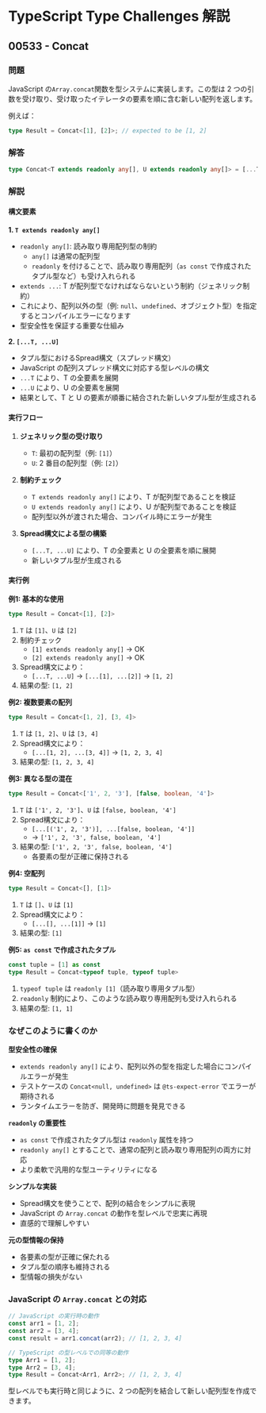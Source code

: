 # TypeScript Type Challenges 解説

## 00533 - Concat

### 問題

JavaScript の`Array.concat`関数を型システムに実装します。この型は 2 つの引数を受け取り、受け取ったイテレータの要素を順に含む新しい配列を返します。

例えば：

```typescript
type Result = Concat<[1], [2]>; // expected to be [1, 2]
```

### 解答

```typescript
type Concat<T extends readonly any[], U extends readonly any[]> = [...T, ...U]
```

### 解説

#### 構文要素

**1. `T extends readonly any[]`**

- `readonly any[]`: 読み取り専用配列型の制約
  - `any[]` は通常の配列型
  - `readonly` を付けることで、読み取り専用配列（`as const` で作成されたタプル型など）も受け入れられる
- `extends ...`: T が配列型でなければならないという制約（ジェネリック制約）
- これにより、配列以外の型（例: `null`、`undefined`、オブジェクト型）を指定するとコンパイルエラーになります
- 型安全性を保証する重要な仕組み

**2. `[...T, ...U]`**

- タプル型におけるSpread構文（スプレッド構文）
- JavaScript の配列スプレッド構文に対応する型レベルの構文
- `...T` により、T の全要素を展開
- `...U` により、U の全要素を展開
- 結果として、T と U の要素が順番に結合された新しいタプル型が生成される

#### 実行フロー

1. **ジェネリック型の受け取り**
   - `T`: 最初の配列型（例: `[1]`）
   - `U`: 2 番目の配列型（例: `[2]`）

2. **制約チェック**
   - `T extends readonly any[]` により、T が配列型であることを検証
   - `U extends readonly any[]` により、U が配列型であることを検証
   - 配列型以外が渡された場合、コンパイル時にエラーが発生

3. **Spread構文による型の構築**
   - `[...T, ...U]` により、T の全要素と U の全要素を順に展開
   - 新しいタプル型が生成される

#### 実行例

**例1: 基本的な使用**

```typescript
type Result = Concat<[1], [2]>
```

1. `T` は `[1]`、`U` は `[2]`
2. 制約チェック
   - `[1] extends readonly any[]` → OK
   - `[2] extends readonly any[]` → OK
3. Spread構文により：
   - `[...T, ...U]` → `[...[1], ...[2]]` → `[1, 2]`
4. 結果の型: `[1, 2]`

**例2: 複数要素の配列**

```typescript
type Result = Concat<[1, 2], [3, 4]>
```

1. `T` は `[1, 2]`、`U` は `[3, 4]`
2. Spread構文により：
   - `[...[1, 2], ...[3, 4]]` → `[1, 2, 3, 4]`
3. 結果の型: `[1, 2, 3, 4]`

**例3: 異なる型の混在**

```typescript
type Result = Concat<['1', 2, '3'], [false, boolean, '4']>
```

1. `T` は `['1', 2, '3']`、`U` は `[false, boolean, '4']`
2. Spread構文により：
   - `[...[('1', 2, '3')], ...[false, boolean, '4']]`
   - → `['1', 2, '3', false, boolean, '4']`
3. 結果の型: `['1', 2, '3', false, boolean, '4']`
   - 各要素の型が正確に保持される

**例4: 空配列**

```typescript
type Result = Concat<[], [1]>
```

1. `T` は `[]`、`U` は `[1]`
2. Spread構文により：
   - `[...[], ...[1]]` → `[1]`
3. 結果の型: `[1]`

**例5: `as const` で作成されたタプル**

```typescript
const tuple = [1] as const
type Result = Concat<typeof tuple, typeof tuple>
```

1. `typeof tuple` は `readonly [1]`（読み取り専用タプル型）
2. `readonly` 制約により、このような読み取り専用配列も受け入れられる
3. 結果の型: `[1, 1]`

### なぜこのように書くのか

**型安全性の確保**
- `extends readonly any[]` により、配列以外の型を指定した場合にコンパイルエラーが発生
- テストケースの `Concat<null, undefined>` は `@ts-expect-error` でエラーが期待される
- ランタイムエラーを防ぎ、開発時に問題を発見できる

**`readonly` の重要性**
- `as const` で作成されたタプル型は `readonly` 属性を持つ
- `readonly any[]` とすることで、通常の配列と読み取り専用配列の両方に対応
- より柔軟で汎用的な型ユーティリティになる

**シンプルな実装**
- Spread構文を使うことで、配列の結合をシンプルに表現
- JavaScript の `Array.concat` の動作を型レベルで忠実に再現
- 直感的で理解しやすい

**元の型情報の保持**
- 各要素の型が正確に保たれる
- タプル型の順序も維持される
- 型情報の損失がない

### JavaScript の `Array.concat` との対応

```javascript
// JavaScript の実行時の動作
const arr1 = [1, 2];
const arr2 = [3, 4];
const result = arr1.concat(arr2); // [1, 2, 3, 4]
```

```typescript
// TypeScript の型レベルでの同等の動作
type Arr1 = [1, 2];
type Arr2 = [3, 4];
type Result = Concat<Arr1, Arr2>; // [1, 2, 3, 4]
```

型レベルでも実行時と同じように、2 つの配列を結合して新しい配列型を作成できます。

